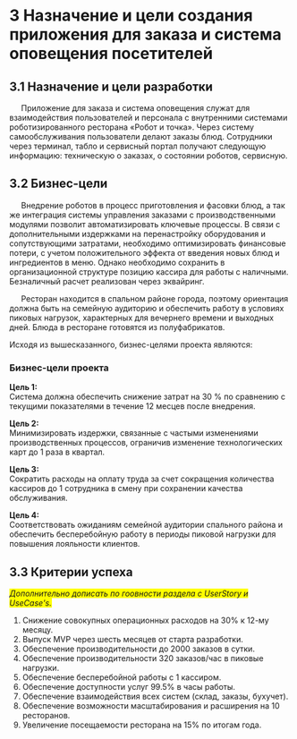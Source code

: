 # 3 Назначение и цели создания приложения для заказа и система оповещения посетителей

## 3.1 Назначение и цели разработки

<p style="text-indent: 1.5em;">Приложение для заказа и система оповещения служат для взаимодействия пользователей и персонала с внутренними системами роботизированного ресторана «Робот и точка».  Через систему самообслуживания пользователи делают заказы блюд. Сотрудники  через терминал, табло и сервисный портал получают следующую информацию: техническую о заказах, о состоянии роботов, сервисную. 

## 3.2 Бизнес-цели

<p style="text-indent: 1.5em;">Внедрение роботов в процесс приготовления и фасовки блюд, а так же интеграция системы управления заказами с производственными модулями позволит автоматизировать ключевые процессы. В связи с дополнительными издержками на перенастройку оборудования и сопутствующими затратами, необходимо оптимизировать финансовые потери, с учетом положительного эффекта от введения новых блюд и ингредиентов в меню. Однако необходимо сохранить в организационной структуре позицию кассира для работы с наличными. Безналичный расчет реализован через эквайринг. 
<p style="text-indent: 1.5em;">Ресторан находится в спальном районе города, поэтому ориентация должна быть на семейную аудиторию и обеспечить работу в условиях пиковых нагрузок, характерных для вечернего времени и выходных дней. Блюда в ресторане готовятся из полуфабрикатов. 

Исходя из вышесказанного, бизнес-целями проекта являются:

### Бизнес-цели проекта

**Цель 1:**  
Система должна обеспечить снижение затрат на 30 % по сравнению с текущими показателями в течение 12 месцев после внедрения. 

**Цель 2:**  
Минимизировать издержки, связанные с частыми изменениями производственных процессов, ограничив изменение технологических карт до 1 раза в квартал. 

**Цель 3:**  
Сократить расходы на оплату труда за счет сокращения количества кассиров до 1 сотрудника в смену при сохранении качества обслуживания.

**Цель 4:**  
Соответствовать ожиданиям семейной аудитории спального района и обеспечить бесперебойную работу в периоды пиковой нагрузки для повышения лояльности клиентов.

## 3.3 Критерии успеха

<span style="background-color: yellow">_Дополнительно дописать по гоовности раздела с UserStory и UseCase's._</span>

1.  Снижение совокупных операционных расходов на 30% к 12-му месяцу.
2.  Выпуск MVP через шесть месяцев от старта разработки.
3.  Обеспечение производительности до 2000 заказов в сутки.
4.  Обеспечение производительности 320 заказов/час в пиковые нагрузки.
5.  Обеспечение бесперебойной работы с 1 кассиром.
6.  Обеспечение доступности услуг 99.5% в часы работы.
7.  Обеспечение взаимодействия всех систем (склад, заказы, бухучет).
8.  Обеспечение возможности масштабирования и расширения на 10 ресторанов.
9.  Увеличение посещаемости ресторана на 15% по итогам года.




